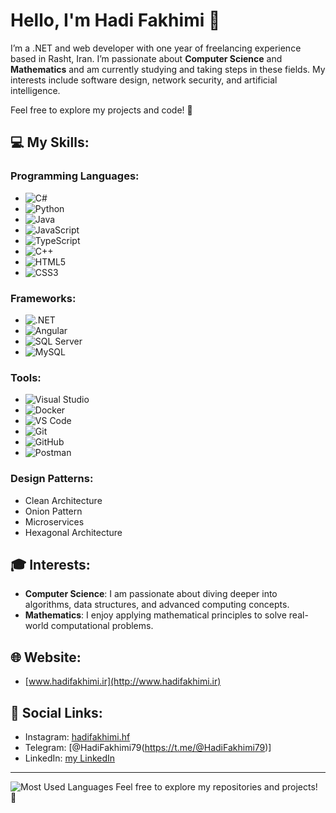 # Hello, I'm Hadi Fakhimi 👋

I’m a .NET and web developer with one year of freelancing experience based in Rasht, Iran. I’m passionate about **Computer Science** and **Mathematics** and am currently studying and taking steps in these fields. My interests include software design, network security, and artificial intelligence.

Feel free to explore my projects and code! 🚀

## 💻 My Skills:
### Programming Languages:
- ![C#](https://img.shields.io/badge/-C%23-239120?style=flat&logo=csharp&logoColor=ffffff)
- ![Python](https://img.shields.io/badge/-Python-3776AB?style=flat&logo=python&logoColor=ffffff)
- ![Java](https://img.shields.io/badge/-Java-007396?style=flat&logo=java&logoColor=ffffff)
- ![JavaScript](https://img.shields.io/badge/-JavaScript-F7DF1E?style=flat&logo=javascript&logoColor=000000)
- ![TypeScript](https://img.shields.io/badge/-TypeScript-3178C6?style=flat&logo=typescript&logoColor=ffffff)
- ![C++](https://img.shields.io/badge/-C%2B%2B-00599C?style=flat&logo=cplusplus&logoColor=ffffff)
- ![HTML5](https://img.shields.io/badge/-HTML5-E34F26?style=flat&logo=html5&logoColor=ffffff)
- ![CSS3](https://img.shields.io/badge/-CSS3-1572B6?style=flat&logo=css3&logoColor=ffffff)

### Frameworks:
- ![.NET](https://img.shields.io/badge/-.NET-512BD4?style=flat&logo=.net&logoColor=ffffff)
- ![Angular](https://img.shields.io/badge/-Angular-DD0031?style=flat&logo=angular&logoColor=ffffff)
- ![SQL Server](https://img.shields.io/badge/SQL_Server-CC2927?style=flat&logo=microsoft-sql-server&logoColor=ffffff)
- ![MySQL](https://img.shields.io/badge/MySQL-4479A1?style=flat&logo=mysql&logoColor=ffffff)

### Tools:
- ![Visual Studio](https://img.shields.io/badge/Visual_Studio-5C2D91?style=flat&logo=visual-studio&logoColor=ffffff)
- ![Docker](https://img.shields.io/badge/Docker-2496ED?style=flat&logo=docker&logoColor=ffffff)
- ![VS Code](https://img.shields.io/badge/VS_Code-0078D4?style=flat&logo=visualstudiocode&logoColor=ffffff)
- ![Git](https://img.shields.io/badge/Git-F05032?style=flat&logo=git&logoColor=ffffff)
- ![GitHub](https://img.shields.io/badge/GitHub-181717?style=flat&logo=github&logoColor=ffffff)
- ![Postman](https://img.shields.io/badge/Postman-FF6C37?style=flat&logo=postman&logoColor=ffffff)

### Design Patterns:
- Clean Architecture
- Onion Pattern
- Microservices
- Hexagonal Architecture

## 🎓 Interests:
- **Computer Science**: I am passionate about diving deeper into algorithms, data structures, and advanced computing concepts.
- **Mathematics**: I enjoy applying mathematical principles to solve real-world computational problems.

## 🌐 Website:
- [www.hadifakhimi.ir](http://www.hadifakhimi.ir)

## 📱 Social Links:
- Instagram:
[hadifakhimi.hf](https://www.instagram.com/hadifakhimi.hf?igsh=MXVvMW1veGdoMnJsZQ==)
- Telegram: [@HadiFakhimi79(https://t.me/@HadiFakhimi79)]
- LinkedIn: [my LinkedIn](https://www.linkedin.com/in/hadi-fakhimi-734180307)

---
![Most Used Languages](https://github-readme-stats.vercel.app/api/top-langs/?username=Hadi-Fakhimi&layout=compact)
Feel free to explore my repositories and projects! 🚀
